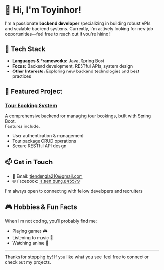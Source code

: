 # 👋 Hi, I'm Toyinhor!

I'm a passionate **backend developer** specializing in building robust APIs and scalable backend systems. Currently, I'm actively looking for new job opportunities—feel free to reach out if you're hiring!

## 🚀 Tech Stack
- **Languages & Frameworks:** Java, Spring Boot
- **Focus:** Backend development, RESTful APIs, system design
- **Other Interests:** Exploring new backend technologies and best practices

## 🌟 Featured Project

### [Tour Booking System](https://github.com/Toyinhor/tour_booking)
A comprehensive backend for managing tour bookings, built with Spring Boot.  
Features include:
- User authentication & management
- Tour package CRUD operations
- Secure RESTful API design

## 📫 Get in Touch

- 📧 Email: [tiendungla210@gmail.com](mailto:tiendungla210@gmail.com)
- 🌐 Facebook: [la.tien.dung.845579](https://www.facebook.com/la.tien.dung.845579/)

I'm always open to connecting with fellow developers and recruiters!

## 🎮 Hobbies & Fun Facts

When I'm not coding, you'll probably find me:
- Playing games 🎮
- Listening to music 🎵
- Watching anime 🍿

---

Thanks for stopping by! If you like what you see, feel free to connect or check out my projects.
